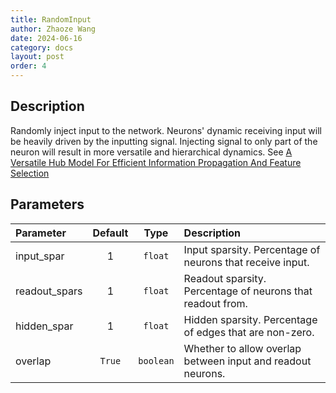 ```yaml
---
title: RandomInput
author: Zhaoze Wang
date: 2024-06-16
category: docs
layout: post
order: 4
---
```


## Description
Randomly inject input to the network. Neurons' dynamic receiving input will be heavily driven by the inputting signal. Injecting signal to only part of the neuron will result in more versatile and hierarchical dynamics. See [A Versatile Hub Model For Efficient Information Propagation And Feature Selection](https://arxiv.org/abs/2307.02398) 

## Parameters

<div class="table-wrapper" markdown="block">

| Parameter                     | Default                 | Type                       | Description                                |
|:------------------------------|:-----------------------:|:--------------------------:|:-------------------------------------------|
| input_spar                    | 1                       | `float`                    | Input sparsity. Percentage of neurons that receive input.             |
| readout_spars                 | 1                       | `float`                    | Readout sparsity. Percentage of neurons that readout from.              |
| hidden_spar                   | 1                       | `float`                    | Hidden sparsity. Percentage of edges that are non-zero.                |
| overlap                       | `True`                  | `boolean`                  | Whether to allow overlap between input and readout neurons.            |

</div>
